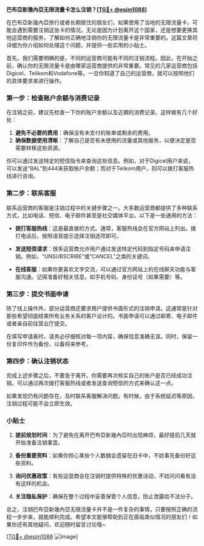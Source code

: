 **巴布亞新幾內亞无限流量卡怎么注销？[[TG💪+ @esim1088](https://t.me/s/esim1088)]**

在巴布亞新幾內亞旅行或者长期居住的朋友们，如果使用了当地的无限流量卡，可能会遇到需要注销这张卡的情况。无论是因为计划离开这个国家，还是想要更换其他运营商的服务，了解如何正确地注销你的无限流量卡是非常重要的。这篇文章将详细为你介绍如何处理这个问题，并提供一些实用的小贴士。

首先，我们需要明确的是，不同的运营商可能有不同的注销流程。因此，在开始之前，确认你的无限流量卡是由哪家运营商提供的非常重要。常见的几家运营商包括Digicel、Telikom和Vodafone等。一旦你知道了自己的运营商，就可以按照他们的具体要求来进行操作。

### **第一步：检查账户余额与消费记录**

在注销之前，建议先检查一下你的账户余额以及近期的消费记录。这样做有几个好处：

1. **避免不必要的费用**：确保没有未支付的账单或剩余的费用。
2. **确保数据使用清晰**：了解自己是否有未使用的流量或其他服务，以便决定是否需要转移这些资源。

你可以通过发送特定的短信指令来查询这些信息。例如，对于Digicel用户来说，可以发送“BAL”到444来获取账户余额；而对于Telikom用户，则可以拨打客服热线进行咨询。

### **第二步：联系客服**

联系运营商的客服是注销过程中的关键步骤之一。大多数运营商都提供了多种联系方式，比如电话、短信、电子邮件甚至是社交媒体平台。以下是一些通用的方法：

- **拨打客服热线**：这是最直接的方式。通常，客服热线会在官方网站上列出。拨打电话后，按照语音提示选择注销选项即可。
  
- **发送短信请求**：很多运营商允许用户通过发送特定代码到指定号码来申请注销。例如，“UNSUBSCRIBE”或“CANCEL”之类的关键词。

- **在线客服**：如果你更喜欢文字交流，可以通过官方网站上的在线聊天功能与客服沟通。记得准备好相关信息，如手机号码、身份证号（如果需要）等。

### **第三步：提交书面申请**

除了线上操作外，部分运营商还要求用户提供书面形式的注销申请。这通常是针对那些希望彻底结束所有业务关系的客户设计的。书面申请可以通过邮寄、电子邮件或者亲自前往营业厅提交。

在填写申请表时，请务必仔细核对每一项内容，确保信息准确无误。同时，保留一份复印件作为备份，以备将来参考。

### **第四步：确认注销状态**

完成上述步骤之后，不要急于离开。你需要再次核实自己的账户是否已经成功注销。可以通过再次拨打客服热线或者发送查询短信的方式来确认这一点。

如果发现仍有问题存在，及时联系客服解决问题。有时候，由于系统延迟等原因，注销过程可能不会立即生效。

### **小贴士**

1. **提前规划时间**：为了避免在离开巴布亞新幾內亞时出现麻烦，最好提前几天就开始准备注销事宜。
   
2. **备份重要资料**：如果你担心某些个人数据会遗留在旧卡中，不妨事先备份好这些资料。

3. **询问优惠政策**：有些运营商会在注销时提供特殊的优惠活动，不妨问问看有没有这样的机会。

4. **关注隐私保护**：确保在整个过程中妥善保管个人信息，防止泄露给不法分子。

总之，注销巴布亞新幾內亞无限流量卡并不是一件复杂的事情，只要按照正确的流程一步步来，就能顺利完成。希望本文能够帮助到正在面临类似情况的朋友们！如果你还有其他疑问，欢迎随时留言讨论哦~

[[TG💪+ @esim1088](https://t.me/s/esim1088) ![Image](https://i.postimg.cc/4NQfJmqS/Snipaste-2025-05-13-00-14-12.png)]
